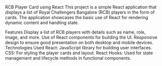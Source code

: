 RCB Player Card using React
This project is a simple React application that displays a list of Royal Challengers Bangalore (RCB) players in the form of cards. The application showcases the basic use of React for rendering dynamic content and handling state.

Features
Display a list of RCB players with details such as name, role, image, and more.
Use of React components for building the UI.
Responsive design to ensure good presentation on both desktop and mobile devices.
Technologies Used
React: JavaScript library for building user interfaces.
CSS: For styling the player cards and layout.
React Hooks: Used for state management and lifecycle methods in functional components.
